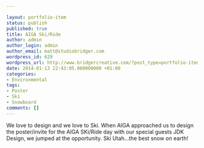 ```yaml
---

layout: portfolio-item
status: publish
published: true
title: AIGA Ski/Ride
author: admin
author_login: admin
author_email: matt@studiobridger.com
wordpress_id: 629
wordpress_url: http://www.bridgercreative.com/?post_type=portfolio-item&#038;p=629
date: 2014-01-13 22:43:05.000000000 +01:00
categories:
- Environmental
tags:
- Poster
- Ski
- Snowboard
comments: []
---
```

We love to design and we love to Ski. When AIGA approached us to design the poster/invite for the AIGA SKi/Ride day with our special guests JDK Design, we jumped at the opportunity. Ski Utah...the best snow on earth!

